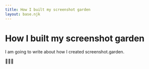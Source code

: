```yaml
---
title: How I built my screenshot garden
layout: base.njk
---
```

# How I built my screenshot garden
I am going to write about how I created screenshot.garden.

🌻🌼🌷